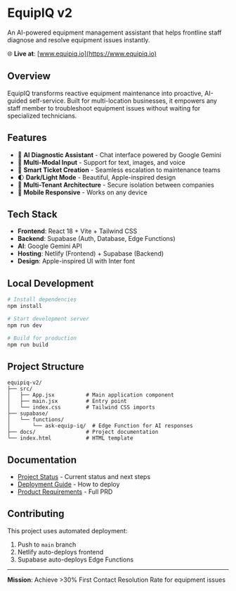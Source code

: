 # EquipIQ v2

An AI-powered equipment management assistant that helps frontline staff diagnose and resolve equipment issues instantly.

🌐 **Live at**: [www.equipiq.io](https://www.equipiq.io)

## Overview

EquipIQ transforms reactive equipment maintenance into proactive, AI-guided self-service. Built for multi-location businesses, it empowers any staff member to troubleshoot equipment issues without waiting for specialized technicians.

## Features

- 🤖 **AI Diagnostic Assistant** - Chat interface powered by Google Gemini
- 📸 **Multi-Modal Input** - Support for text, images, and voice
- 🎫 **Smart Ticket Creation** - Seamless escalation to maintenance teams
- 🌓 **Dark/Light Mode** - Beautiful, Apple-inspired design
- 🔐 **Multi-Tenant Architecture** - Secure isolation between companies
- 📱 **Mobile Responsive** - Works on any device

## Tech Stack

- **Frontend**: React 18 + Vite + Tailwind CSS
- **Backend**: Supabase (Auth, Database, Edge Functions)
- **AI**: Google Gemini API
- **Hosting**: Netlify (Frontend) + Supabase (Backend)
- **Design**: Apple-inspired UI with Inter font

## Local Development

```bash
# Install dependencies
npm install

# Start development server
npm run dev

# Build for production
npm run build
```

## Project Structure

```
equipiq-v2/
├── src/
│   ├── App.jsx          # Main application component
│   ├── main.jsx         # Entry point
│   └── index.css        # Tailwind CSS imports
├── supabase/
│   └── functions/
│       └── ask-equip-iq/  # Edge Function for AI responses
├── docs/                # Project documentation
└── index.html           # HTML template
```

## Documentation

- [Project Status](PROJECT_STATUS.md) - Current status and next steps
- [Deployment Guide](DEPLOYMENT_GUIDE.md) - How to deploy
- [Product Requirements](Product%20Requirements%20Document%20EquipIQ%20V2.txt) - Full PRD

## Contributing

This project uses automated deployment:
1. Push to `main` branch
2. Netlify auto-deploys frontend
3. Supabase auto-deploys Edge Functions

---

**Mission**: Achieve >30% First Contact Resolution Rate for equipment issues